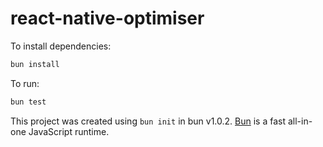 # react-native-optimiser

To install dependencies:

```bash
bun install
```

To run:

```bash
bun test
```

This project was created using `bun init` in bun v1.0.2. [Bun](https://bun.sh) is a fast all-in-one JavaScript runtime.
